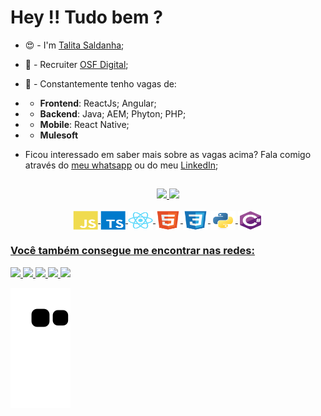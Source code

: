 # Hey !! Tudo bem ?

- 😍 - I'm [Talita Saldanha](https://www.linkedin.com/in/talitasaldanha/);
- 💙 - Recruiter [OSF Digital](https://www.linkedin.com/company/osf-digital/mycompany/);
- 🚀 - Constantemente tenho vagas de:
- - **Frontend**: ReactJs; Angular;
- - **Backend**: Java; AEM; Phyton; PHP;
- - **Mobile**: React Native;
- - **Mulesoft** 


- Ficou interessado em saber mais sobre as vagas acima? Fala comigo através do [meu whatsapp](https://wa.me/5585996171367) ou do meu [LinkedIn](https://www.linkedin.com/in/talitasaldanha/);

##

<div align="center">
  <a href="https://github.com/talitasaldanha">
  <img height="180em" src="https://github-readme-stats.vercel.app/api?username=talitasaldanha&show_icons=true&theme=midnight-purple&include_all_commits=true&count_private=true"/>
  <img height="180em" src="https://github-readme-stats.vercel.app/api/top-langs/?username=talitasaldanha&layout=compact&langs_count=7&theme=midnight-purple"/>
</div>

<div align="center" style="display: inline_block"><br>
  <img align="center" alt="Pelaez-Js" height="30" width="40" src="https://raw.githubusercontent.com/devicons/devicon/master/icons/javascript/javascript-plain.svg">
  <img align="center" alt="Pelaez-Ts" height="30" width="40" src="https://raw.githubusercontent.com/devicons/devicon/master/icons/typescript/typescript-plain.svg">
  <img align="center" alt="Pelaez-React" height="30" width="40" src="https://raw.githubusercontent.com/devicons/devicon/master/icons/react/react-original.svg">
  <img align="center" alt="Pelaez-HTML" height="30" width="40" src="https://raw.githubusercontent.com/devicons/devicon/master/icons/html5/html5-original.svg">
  <img align="center" alt="Pelaez-CSS" height="30" width="40" src="https://raw.githubusercontent.com/devicons/devicon/master/icons/css3/css3-original.svg">
  <img align="center" alt="Pelaez-Python" height="30" width="40" src="https://raw.githubusercontent.com/devicons/devicon/master/icons/python/python-original.svg">
  <img align="center" alt="Pelaez-Csharp" height="30" width="40" src="https://raw.githubusercontent.com/devicons/devicon/master/icons/csharp/csharp-original.svg">
  
</div>
  
  ### Você também consegue me encontrar nas redes: 
  
 
<div> 

  <a href="https://instagram.com/_talitasaldanha" target="_blank">
    <img src="https://img.shields.io/badge/-Instagram-%23E4405F?style=for-the-badge&logo=instagram&logoColor=white" target="_blank">
  </a>
 	 
  <a href="https://discord.gg/talitasaldanha" target="_blank">
    <img src="https://img.shields.io/badge/Discord-7289DA?style=for-the-badge&logo=discord&logoColor=white" target="_blank">
  </a>
    
  <a href="https://www.linkedin.com/in/talitasaldanha" target="_blank">
    <img src="https://img.shields.io/badge/-LinkedIn-%230077B5?style=for-the-badge&logo=linkedin&logoColor=white" target="_blank">
  </a> 
  
   <a href="https://wa.me/5585996171367" target="_blank">
   <img src="https://img.shields.io/badge/WhatsApp-25D366?style=for-the-badge&logo=whatsapp&logoColor=white" target="_blank">
  </a> 
  
  <a href=" https://twitter.com/TalitaSaldanha9" target="_blank">
   <img src="https://img.shields.io/badge/WhatsApp-25D366?style=for-the-badge&logo=whatsapp&logoColor=white" target="_blank">
  </a> 
 
 
  ![Snake animation](https://github.com/paulopelaez/paulopelaez/blob/output/github-grid-snake.svg)
 
</div>
